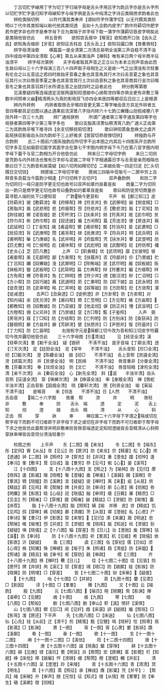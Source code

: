 <!-- { "loadSidebar": true } -->
　　丁吕切贮字縁用丁字为切丁字归端字母是舌头字用吕字为韵吕字亦是舌头字所以切贮字贮字虽归知字母縁知字与端字俱是舌头中纯清之字诗云类隔傍求韵者此也
　　辨检类隔切例
　　以符代蒲其类奉并【谓如符字作蒲字切】以无代模其类防明以丁代中其类知端以勑代他其类彻透　且如十九合韵内皮字广韵作符羁切作肥字若作肥字非也符字是奉字母下合为类隔于并字母下取一蒲字作蒲羁切音皮字明矣此是类隔他皆仿此
　　辨五音例
　　欲知宫舌居中【喉音】欲知商开口张【齿头正齿】欲知角舌缩却【牙音】欲知征舌柱齿【舌头舌上】欲知羽撮口聚【唇重唇轻】
　　辨字母清浊歌
　　横篇篇一是全清第二次清总易明全浊第三声自稳不清不浊四中成齿中第四全清取【心审】第五从来类浊声【禅斜】唯有来日两个母半商半征浊清平
　　辨字母次第例
　　夫字母者取其声音之正立以为本本立则声音由此而生故曰母以三十六字母演三百八十四声取子母相生之义是故一气之出清浊有次轻重有伦合之以五音运之若四时故始牙音春之象也其音角其行木次曰舌音夏之象也其音征其行火次曰唇音季夏之象也其音宫其行土次曰齿音秋之象也其音商其行金次曰喉音冬之象也其音羽其行水所谓五音之出犹四时之运者此也
　　辨分韵等第歌
　　见溪羣疑四等连端透定泥居两邉知彻澄娘中心纳帮滂四等亦俱全更有非敷三等数中间照审义幽精清两头为真的影晓双飞亦四全来居四等都収后日应三上是根源
　　辨内外转例
　　内转者取唇舌牙喉四音更无第二等字唯齿音方具足外转者五音四等都具足旧图以通止遇果宕流深曽八字括内转六十七韵江蠏臻山効假咸梗八字括外转一百三十九韵
　　辨广通局狭例
　　所谓广通者第三等字通及第四等字也局狭者第四等字少第三等字多也
　　歌曰支脂真谆萧仙祭清宵八韵广通义正齿第二为其韵唇牙喉下推寻四【余支切移抚昭切漂】
　　歌曰钟阳蒸鱼登麻尤之虞齐盐局狭収影喻齿头四为韵却于三上好推求【居容切恭居悚切拱】
　　辨独韵与开合韵例
　　总二十图前六图系独韵应所切字不出本图之内其后十四图系开合韵所切字多互见如眉箭切面字其面字合在第七干字图内明字母下今乃在第八官字图内明字母下葢干与官二韵相为开合他皆仿此
　　辨来日二字母切字例
　　来日二切则是凭韵与内外转法也惟有日字却与泥娘二字母下字相通葢日字与舌音是亲而相隔也歌曰日下三为韵音和故莫疑【如六切肉如精切仍】二来娘处取一四定归泥【仁头切羺日交切铙】
　　辨匣喻二字母切字歌
　　匣阙三四喻中觅喻亏一二匣中穷上古释音多具载当今篇韵少相逢【户归切帏于古切戸】
　　双声叠韵例
　　和防二字为切同归一母只是防字更无切也故号曰双声如章灼良畧是矣
　　商量二字为切同出一韵只是商字更无切也故号曰叠韵如灼畧章良是矣
　　歌曰和防徒劳切商量亦莫寻騐人端的处下口便知音
　　广韵隔今更音和
　　平声　桩【都江知江】皮【符羁并】铍【敷羁滂】卑【府移帮】陴【符支并】弥【武移明】龇【侧宜精】□【房脂并】眉【武悲明】悲【府眉帮】邳【符悲并】丕【敷悲滂】胝【丁尼知】防【妳佳娘】樨【诺皆娘】胚【芳杯滂】□【扶来并】频【符真并】珉【武巾明】贫【符巾并】彬【府巾帮】奻【奴还娘】斒【方闲帮】篇【芳连滂】便【房连并】緜【武延明】□【丁金知】飊【甫遥帮】镳【甫骄帮】瓢【符消并】苗【武瀌明】□【抚招滂】肓【武庚明】閍【甫肓帮】磅【抚庚滂】平【符兵并】明【武兵明】兵【甫明帮】鬡【乃庚娘】名【武并明】并【府盈帮】凭【扶氷并】瞢【武登明】防【匹尤敷】呣【亡侯明】彪【甫休帮】缪【武彪明】姏【武酣明】砭【府防帮】襳【史炎心】芝【匹凡敷】
　　上声　□【职勇精】优【武项明】靡【文彼明】彼【甫委帮】美【无鄙明】鄙【方美帮】牝【扶履并】否【符鄙并】伱【乃里娘】贮【丁吕知】嬭【奴蠏娘】浼【武罪明】□【陟贿端】泯【武尽明】赧【奴板娘】阪【抹板并】矕【武板明】□【武简明】扁【方典帮】辩【符蹇并】褊【方缅帮】辡【方免帮】楩【符善并】免【亡辨明】摽【符少并】缥【敖沼滂】眇【亡沼明】□【方小帮】防【奴巧娘】蓩【武道明】麽【亡果明】防【奴下娘】皿【武永明】防【徒杏澄】防【武幸明】眳【亡井明】能【奴等娘】防【方防帮】贬【方敛帮】湛【徒减澄】
　　去声□【丑戾透】□【徒例澄】庍【方卦帮】防【方卖帮】对【知内端】汖【抚刃滂】奔【甫闷帮】蔄【亡苋明】□【方见帮】裱【方庙帮】【都教知】桡【奴教娘】防【乃亚娘】牚【他孟彻】偋【防正并】懵【武亘明】□【方隥帮】倗【父邓并】赁【乃禁娘】窆【方□帮】覱【子鉴照】
　　入声　弼【房宻并】窡【丁□知】防【方结帮】防【亡列明】防【方别床】防【查获床】防【簮掴照】擗【方益并】僻【芳辟滂】甓【扶厯并】□【尹厯并】愎【符逼并】□【丁力知】防【亡畐明】
　　右按桩字元是隔都江切今改为音和知江切皮字符覊切今改并覊切他皆仿此
　　三十六字母图【引清浊】
　　见【经坚全清】溪【轻牵次淸】羣【勒干全浊】　疑【银研　　不淸不浊】　是牙音端【丁颠全清】透【汀天次清】　定【廷田全浊】　泥【寜年　　不清不浊】　　舌头音知【珍□全清】　彻【□脠次清】　澄【陈纒全浊】　娘【纫□　　不清不浊】　舌上音帮【宾邉全清】　滂【缤篇次清】　并【贫便全浊】　明【民绵　　不清不浊】　唇音重非【分畨全清】　敷【芬蕃次清】　奉【坟烦全浊】　防【文亡　　不清不浊】　唇音轻精【津煎全清】　清【亲千次清】　从【秦前全浊】　心【新先全清】　斜【涎　　半浊半清】齿头音照【征邅全清】　穿【嗔蝉次清】　牀【峥潺全浊】　审【身羶全清】　禅【唇蛇　　半浊半清】正齿音影【因烟全清】　晓【馨轩次清】　匣【刑贤全浊】　喻【寅延　　不清不浊】　　是喉音
　　来【邻连　　不清不浊】日【人然　　不清不浊】　　　　　　　　舌齿音
　　隔二十六字图
　　唇重　帮　　　滂　　　并　　　明
　　唇轻　非　　　敷　　　奉　　　防
　　舌头　端　　　透　　　定　　　泥
　　舌上　知　　　彻　　　澄　　　娘
　　齿头　精　　　清　　　从　　　心　　　斜正齿　照　　　穿　　　牀　　　审　　　禅应属二十六字母下字谓之隔或切在帮字母下而韵不可归者即于非字母下求之或切在非字母下而韵不可归者即于帮字母下求之他皆仿此葢帮滂并明非敷奉防皆唇音端透定泥知彻澄娘皆舌音精清从心斜照穿牀审禅皆齿音但分清浊轻重尔












　　检图之例
　　上平声
　　东【二图】隆【来龙】
　　冬【二图】冬【端东】彤【定同】賨【从丛】攻【见公】防【匣洪】防【来龙】宗【精葼】松【心】炵【透通】钟【二图】钟【照终】冲【穿充】封【非风】重【澄虫】蹱【彻忡】逢【奉冯】峯【敷丰】茸【曰戎】蛩【羣穷】恭【见弓】蜙【心】銎【溪穹】
　　江【十四图】
　　支【十八图十九图】支【照之】为【喻帏】妫【见归】摩【晓挥】逶【影威】隓【晓睳】鬌【澄锤】垂【禅谁】【溪蘬】闚【溪睽】竒【羣其】牺【晓醯】防【溪欺】宜【疑疑】提【禅时】离【来】疵【从慈】赀【精兹】羁【见鸡】卑【帮陂】陴【并皮】防【审诗】斯【心思】摛【彻痴】弥【明麋】漪【影医】眭【心绥】詑【晓僖】酾【审师】痿【日蕤】厜【精赍】□【见圭】剂【精嶉】□【穿推】腄【精嶉】龇【精兹】□【滂铍】防【喻惟】齹【床茬】
　　脂【十八图十九图】脂【照知】姨【喻　并移　皮】咨【精兹】饥【见鸡】鸱【穿眵】絺【彻痴】郪【清雌】茨【从慈】墀【澄驰】私【心思】尸【审诗】鬐【羣只】伊【影医】棃【来黎】【见归】漯【来羸】眉【明迷】悲【帮陂】帷【喻惟】邳【并皮】丕【滂铍】倠【晓挥】胝【知追】纰【滂铍】狋【疑疑】咦【晓僖】之【十八图】辎【穿差】而【日儿】治【澄驰】蚩【穿眵】抾【溪】防【审诗】
　　防【十八图十九图】祈【羣其】机【见姬】希【晓僖】依【影医】沂【疑疑】
　　鱼【三图】
　　虞【三图】刍【穿初】儒【日如】须【心胥】株【知猪】殊【禅蜍】逾【喻于】朱【照诸】趋【清疽】防【床鉏】【照诸】诹【精且】输【审书】枢【穿防】毹【审疏】
　　模【三图】
　　齐【十八图十九图】栘【禅时】臡【日儿】
　　佳【十七图二十图】佳【见皆】防【匣怀】牌【并排】呙【溪汇】钗【穿差】竵【晓□】防【娘摨】娃【影挨】防【晓狶】防【明埋】□【穿差】
　　皆【十七图二十图】豺【床柴】【疑崖】
　　【十九图】
　　咍【十七图】□【并排】
　　真【九图十图】麏【见君】□【影因】
　　谆【十图】□【羣羣】
　　臻【九图】
　　文【十图】云【喻韵】
　　殷【九图】
　　元【七图八图】【喻员】暄【晓翾】鸳【影渊】攑【溪牵】□【见揵】
　　魂【十图】
　　痕【九图】
　　寒【七图】
　　桓【八图】□【帮般】
　　删【七图八图】删【审山】馯【溪】悭豻【溪悭】
　　山【七图八图】鳏【见□】闲【见奸】虥【床潺】訮【疑顔】斒【帮班】□【影弯】湲【匣还】下平声
　　先【七图八图】□【床遄】
　　仙【七图八图】仙【心先】钱【从前】迁【清千】煎【精笺】甄【见犍】嘕【晓轩】恮【照専】焉【影蔫】□【影渊】
　　萧【一图】
　　宵【一图】宵【心萧】要【影妖】蹻【溪鄡】
　　肴【一图】
　　豪【一图】
　　歌【十一图】
　　戈【十一图十二图】
　　麻【十一图十二图】□【溪佉】
　　阳【十二图十四图】
　　唐【十三图十四图】
　　庚【十五图十六图】諻【晓轰】鎗【穿琤】
　　耕【十五图十六图】耕【见庚】铿【溪坑】甍【明盲】浜【帮閍】宏【匣横】茎【影甖】朾【知趟】峥【床伧】儜【娘鬡】怦【滂磅】绷【帮閍】橙【澄棍】輣【并彭】
　　清【十五图十六图】呈【澄澄】跉【来陵】
　　青【十五图十六图】青【清清】冥【明名】
　　蒸【十六图】蒸【照征】承【禅成】膺【影霙】凭【并平】冫【帮兵】绳【床磳】升【审声】兢【兄惊】征【知贞】缯【从情】殑【羣擎】防【审生】硱【溪卿】僜【彻柽】

